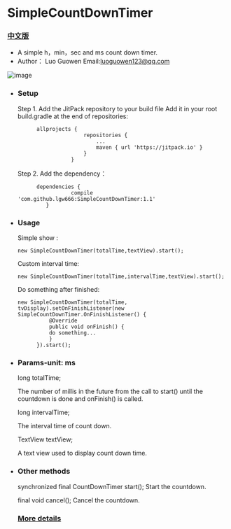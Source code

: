 # SimpleCountDownTimer

 ### [中文版]( https://github.com/lgw666/SimpleCountDownTimer/blob/master/README-CN.md)

 * A simple h，min，sec and ms count down timer.
 * Author： Luo Guowen Email:<a href="#">luoguowen123@qq.com</a>
 
  
 ![image](https://github.com/lgw666/SimpleCountDownTimerDemo/blob/master/SimpleCountDownTimerDemo.gif)
 
 * ### Setup

   Step 1. Add the JitPack repository to your build file Add it in your root build.gradle at the end of repositories:
            
             allprojects {
                    		repositories {
                    			...
                    			maven { url 'https://jitpack.io' }
                    		}
                    	}
                    	
   Step 2. Add the dependency：
   
             dependencies {
             	        compile 'com.github.lgw666:SimpleCountDownTimer:1.1'
             	}
 * ### Usage

   Simple show :

   `new SimpleCountDownTimer(totalTime,textView).start();`

   Custom interval time:

   `new SimpleCountDownTimer(totalTime,intervalTime,textView).start();`

   Do something after finished:
   ```
   new SimpleCountDownTimer(totalTime, tvDisplay).setOnFinishListener(new SimpleCountDownTimer.OnFinishListener() {
             @Override
             public void onFinish() {
             do something...
             }
         }).start();
   ```
   
 * ### Params-unit: ms


   long totalTime;
  
   The number of millis in the future from the call to start() until the countdown is done and onFinish() is called.
   
   long intervalTime;
   
   The interval time of count down.
   
   TextView textView;
   
   A text view used to display count down time.
   
 * ### Other methods
 
   synchronized final CountDownTimer start(); Start the countdown.

   final void cancel(); Cancel the countdown.
   
   ### [More details](https://developer.android.google.cn/reference/android/os/CountDownTimer.html)

 
         
